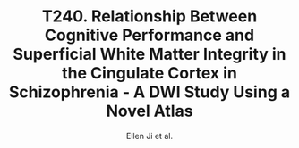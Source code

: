 ---
cat: gaia
subcat: ginkgo
bestof: false
author: Ellen Ji et al.
title: T240. Relationship Between Cognitive Performance and Superficial White Matter Integrity in the Cingulate Cortex in Schizophrenia - A DWI Study Using a Novel Atlas
journal: Biological Psychiatry
year: 2018
type: article
url: https -//linkinghub.elsevier.com/retrieve/pii/S0006322318306796
doi: 10.1016/j.biopsych.2018.02.577
---